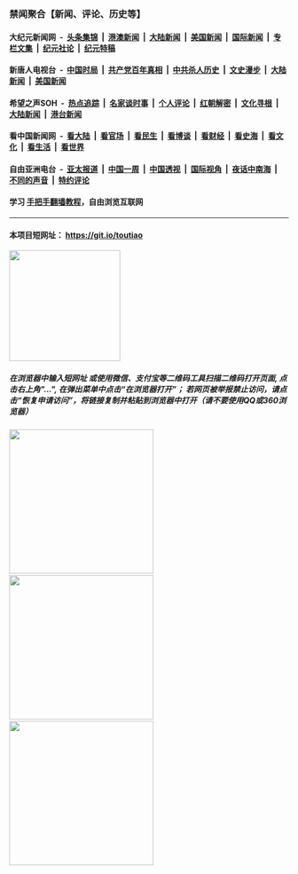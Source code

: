 ### 禁闻聚合【新闻、评论、历史等】

#### 大纪元新闻网 &nbsp;-&nbsp; [头条集锦](indexes/E头条集锦.md?t=02060722) &nbsp;|&nbsp; [港澳新闻](indexes/E港澳新闻.md?t=02060722)  &nbsp;|&nbsp; [大陆新闻](indexes/E大陆新闻.md?t=02060722) &nbsp;|&nbsp; [美国新闻](indexes/E美国新闻.md?t=02060722) &nbsp;|&nbsp; [国际新闻](indexes/E国际新闻.md?t=02060722) &nbsp;|&nbsp; [专栏文集](indexes/E专栏文集.md?t=02060722) &nbsp;|&nbsp; [纪元社论](indexes/E纪元社论.md?t=02060722) &nbsp;|&nbsp; [纪元特稿](indexes/E纪元特稿.md?t=02060722) 

#### 新唐人电视台 &nbsp;-&nbsp; [中国时局](indexes/N中国时局.md?t=02060722) &nbsp;|&nbsp; [共产党百年真相](indexes/N共产党百年真相.md?t=02060722) &nbsp;|&nbsp; [中共杀人历史](indexes/N中共杀人历史.md?t=02060722) &nbsp;|&nbsp; [文史漫步](indexes/N文史漫步.md?t=02060722) &nbsp;|&nbsp; [大陆新闻](indexes/N大陆新闻.md?t=02060722) &nbsp;|&nbsp; [美国新闻](indexes/N美国新闻.md?t=02060722)

#### 希望之声SOH &nbsp;-&nbsp; [热点追踪](indexes/H热点追踪.md?t=02060722) &nbsp;|&nbsp; [名家谈时事](indexes/H名家谈时事.md?t=02060722) &nbsp;|&nbsp; [个人评论](indexes/H个人评论.md?t=02060722)  &nbsp;|&nbsp; [红朝解密](indexes/H红朝解密.md?t=02060722) &nbsp;|&nbsp; [文化寻根](indexes/H文化寻根.md?t=02060722) &nbsp;|&nbsp; [大陆新闻](indexes/H大陆新闻.md?t=02060722) &nbsp;|&nbsp; [港台新闻](indexes/H港台新闻.md?t=02060722)

#### 看中国新闻网 &nbsp;-&nbsp; [看大陆](indexes/S看大陆.md?t=02060722) &nbsp;|&nbsp; [看官场](indexes/S看官场.md?t=02060722) &nbsp;|&nbsp; [看民生](indexes/S看民生.md?t=02060722)  &nbsp;|&nbsp; [看博谈](indexes/S看博谈.md?t=02060722) &nbsp;|&nbsp; [看财经](indexes/S看财经.md?t=02060722) &nbsp;|&nbsp; [看史海](indexes/S看史海.md?t=02060722) &nbsp;|&nbsp; [看文化](indexes/S看文化.md?t=02060722) &nbsp;|&nbsp; [看生活](indexes/S看生活.md?t=02060722) &nbsp;|&nbsp; [看世界](indexes/S看世界.md?t=02060722)

#### 自由亚洲电台 &nbsp;-&nbsp; [亚太报道](indexes/R亚太报道.md?t=02060722) &nbsp;|&nbsp; [中国一周](indexes/R中国一周.md?t=02060722) &nbsp;|&nbsp; [中国透视](indexes/R中国透视.md?t=02060722)  &nbsp;|&nbsp; [国际视角](indexes/R国际视角.md?t=02060722) &nbsp;|&nbsp; [夜话中南海](indexes/R夜话中南海.md?t=02060722) &nbsp;|&nbsp; [不同的声音](indexes/R不同的声音.md?t=02060722) &nbsp;|&nbsp; [特约评论](indexes/R特约评论.md?t=02060722)

#### 学习 [手把手翻墙教程](https://github.com/gfw-breaker/guides/wiki)，自由浏览互联网

----

#### 本项目短网址： https://git.io/toutiao
<img src="https://raw.githubusercontent.com/gfw-breaker/banned-news/master/scripts/img/qr.png" width="200px"/>  

##### 在浏览器中输入短网址 或使用微信、支付宝等二维码工具扫描二维码打开页面, 点击右上角"...", 在弹出菜单中点击“在浏览器打开”； 若网页被举报禁止访问，请点击“恢复申请访问”，将链接复制并粘贴到浏览器中打开（请不要使用QQ或360浏览器）

<img src="https://raw.githubusercontent.com/gfw-breaker/banned-news/master/scripts/img/1.png" width="260px"/> &nbsp; <img src="https://raw.githubusercontent.com/gfw-breaker/banned-news/master/scripts/img/2.png" width="260px"/> &nbsp; <img src="https://raw.githubusercontent.com/gfw-breaker/banned-news/master/scripts/img/3.png" width="260px"/>
